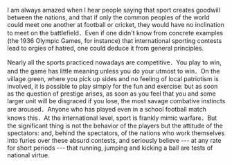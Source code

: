 I am always amazed when I hear people saying that sport creates goodwill between the nations, and that if only the common peoples of the world could meet one another at football or cricket, they would have no inclination to meet on the battlefield．Even if one didn't know from concrete examples (the 1936 Olympic Games, for instance) that international sporting contests lead to orgies of hatred, one could deduce it from general principles.

Nearly all the sports practiced nowadays are competitive．You play to win, and the game has little meaning unless you do your utmost to win．On the village green, where you pick up sides and no feeling of local patriotism is involved, it is possible to play simply for the fun and exercise: but as soon as the question of prestige arises, as soon as you feel that you and some larger unit will be disgraced if you lose, the most savage combative instincts are aroused．Anyone who has played even in a school football match knows this．At the international level, sport is frankly mimic warfare．But the significant thing is not the behavior of the players but the attitude of the spectators: and, behind the spectators, of the nations who work themselves into furies over these absurd contests, and seriously believe --- at any rate for short periods --- that running, jumping and kicking a ball are tests of national virtue.
